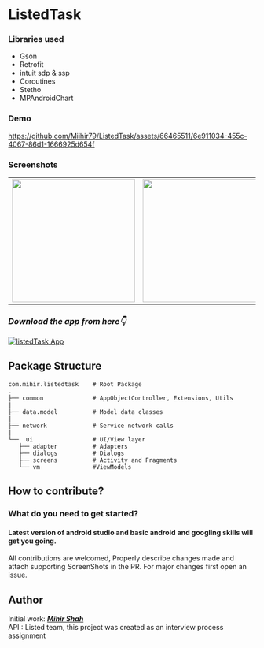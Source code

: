 # ListedTask

### Libraries used
  - Gson 
  - Retrofit
  - intuit sdp & ssp
  - Coroutines
  - Stetho
  - MPAndroidChart
  
### Demo 

https://github.com/Miihir79/ListedTask/assets/66465511/6e911034-455c-4067-86d1-1666925d654f



### Screenshots
<table>
  <tr>
    <td><img src="https://github.com/Miihir79/ListedTask/assets/66465511/ee2a0a7d-5dc2-4793-aedb-5d911767cd3d" width="250">
    <td><img src="https://github.com/Miihir79/ListedTask/assets/66465511/bfe1fbe5-e9cf-43c5-86b7-d7e4fe32e335" width="250">
    <td><img src="https://user-images.githubusercontent.com/66465511/234406187-685a41a2-ac5a-4959-ad21-c98b1a5d99f2.jpg" width="250">
  <tr>
</table>


### ***Download the app from here👇***

[![listedTask App](https://img.shields.io/badge/ListedTask✅-APK-red.svg?style=for-the-badge&logo=android)](https://github.com/Miihir79/ListedTask/releases/download/1.0.0/listed-assignment-app-debug.apk)

## Package Structure
    
    com.mihir.listedtask    # Root Package
    .
    ├── common              # AppObjectController, Extensions, Utils
    |
    ├── data.model          # Model data classes
    |
    ├── network             # Service network calls
    |
    └──  ui                 # UI/View layer
       ├── adapter          # Adapters
       ├── dialogs          # Dialogs
       ├── screens          # Activity and Fragments
       └── vm               #ViewModels


## How to contribute?
### What do you need to get started?
#### Latest version of android studio and basic android and googling skills will get you going.
All contributions are welcomed, Properly describe changes made and attach supporting ScreenShots in the PR. For major changes first open an issue.

## Author
Initial work: <a href="https://github.com/Miihir79">***Mihir Shah***</a> <br>
API : Listed team, this project was created as an interview process assignment 
